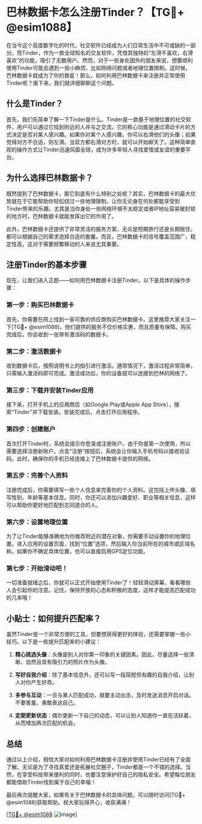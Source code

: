 # 巴林数据卡怎么注册Tinder？【TG💪+ @esim1088】

在当今这个高度数字化的时代，社交软件已经成为人们日常生活中不可或缺的一部分。而Tinder，作为一款全球知名的交友软件，凭借其独特的“左滑不喜欢，右滑喜欢”的功能，吸引了无数用户。然而，对于一些身处国外的朋友来说，想要顺利使用Tinder可能会遇到一些小麻烦，比如网络问题或者地理位置限制。这时候，巴林数据卡就成为了你的救星！那么，如何利用巴林数据卡来注册并正常使用Tinder呢？接下来，我们就详细聊聊这个问题。

## 什么是Tinder？

首先，我们先简单了解一下Tinder是什么。Tinder是一款基于地理位置的社交软件，用户可以通过它找到附近的人并与之交流。它的核心功能是通过滑动卡片的方式决定是否对某人感兴趣。如果你对某个人感兴趣，你可以右滑他们的头像；如果觉得对方不合适，则左滑。当双方都右滑对方时，就可以开始聊天了。这种简单直观的操作方式让Tinder迅速风靡全球，成为许多年轻人寻找爱情或友谊的重要平台。

## 为什么选择巴林数据卡？

既然提到了巴林数据卡，那它到底有什么特别之处呢？其实，巴林数据卡的最大优势就在于它能帮助你轻松绕过一些地理限制，让你无论身在何处都能享受到Tinder带来的乐趣。尤其是当你身处一些网络环境不太稳定或者IP地址容易被封锁的地方时，巴林数据卡就能发挥出它的作用了。

此外，巴林数据卡还提供了非常灵活的服务方案，无论是短期旅行还是长期居住，都可以根据自己的需求选择合适的套餐。而且，巴林数据卡的信号覆盖范围广，稳定性高，这对于需要频繁移动的人来说尤其重要。

## 注册Tinder的基本步骤

现在，让我们进入正题——如何用巴林数据卡注册Tinder。以下是具体的操作步骤：

### 第一步：购买巴林数据卡

首先，你需要在网上找到一家可靠的供应商购买巴林数据卡。这里推荐大家关注一下[TG💪+ @esim1088]，他们提供的服务不仅价格实惠，而且质量有保障。购买完成后，你会收到一张带有激活码的数据卡。

### 第二步：激活数据卡

收到数据卡后，按照说明书上的指引进行激活。通常情况下，激活过程非常简单，只需输入激活码即可完成。激活成功后，你的设备就可以连接到巴林的网络了。

### 第三步：下载并安装Tinder应用

接下来，打开手机上的应用商店（如Google Play或Apple App Store），搜索“Tinder”并下载安装。安装完成后，点击打开应用程序。

### 第四步：创建账户

首次打开Tinder时，系统会提示你登录或注册账户。由于你是第一次使用，所以需要选择注册新账户。点击“注册”按钮后，系统会让你输入手机号码以接收验证码。此时，确保你的手机已经连接上了巴林数据卡提供的网络。

### 第五步：完善个人资料

注册完成后，你需要填写一些个人信息来完善你的个人资料。这包括上传头像、填写性别、年龄等基本信息。同时，你还可以添加兴趣爱好、职业等相关信息，这样可以帮助你更好地匹配到志同道合的人。

### 第六步：设置地理位置

为了让Tinder能够准确地为你推荐附近的潜在对象，你需要手动设置你的地理位置。进入应用的设置页面，找到“位置”选项，然后输入你当前所在的城市或区域名称。如果你不确定具体位置，也可以直接启用GPS定位功能。

### 第七步：开始滑动吧！

一切准备就绪之后，你就可以正式开始使用Tinder了！轻轻滑动屏幕，看看哪些人会引起你的注意。记住，保持开放的心态和积极的态度，这样才能提高匹配成功的几率哦！

## 小贴士：如何提升匹配率？

虽然Tinder是一个非常方便的工具，但要想获得更好的体验，还需要掌握一些小技巧。以下是一些提升匹配率的小建议：

1. **精心挑选头像**：头像是别人对你第一印象的关键因素。因此，尽量选择一张清晰、自然且具有吸引力的照片作为头像。
   
2. **写好自我介绍**：除了基本信息外，还可以写一段简短但有趣的自我介绍，让别人对你产生好奇。
   
3. **多参与互动**：一旦与某人匹配成功，就要主动出击，及时发送消息开启对话。不要害羞，勇敢表达自己。
   
4. **定期更新状态**：偶尔更新一下自己的动态，可以让别人知道你一直在活跃着，从而增加再次匹配的机会。

## 总结

通过以上介绍，相信大家对如何利用巴林数据卡注册并使用Tinder已经有了全面了解。无论是为了寻找真爱还是拓展社交圈子，Tinder都是一个不错的选择。当然，在享受科技带来便利的同时，也要注意保护好自己的隐私安全。希望每位朋友都能借助Tinder找到属于自己的幸福！

最后再次提醒大家，如果有关于巴林数据卡的具体问题，可以随时访问[TG💪+ @esim1088]获取帮助。祝大家玩得开心，收获满满！

[[TG💪+ @esim1088](https://t.me/s/esim1088) ![Image](https://i.postimg.cc/4NQfJmqS/Snipaste-2025-05-13-00-14-12.png)]